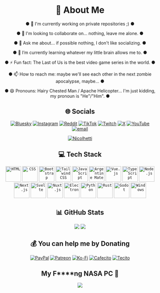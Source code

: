 <h1 align="center">💫 About Me</h1>

<div align="center">

  ● 🔭 I'm currently working on private repositories ;) ●<br>

  ● 👯 I'm looking to collaborate on... nothing, leave me alone. ●<br>

  ● 💬 Ask me about... if possible nothing, I don't like socializing. ●<br>

  ● 🌱 I’m currently learning whatever my little brain allows me to. ●<br>

  ● ⚡ Fun fact: The Last of Us is the best video game series in the world. ●<br>

  ● 📫 How to reach me: maybe we'll see each other in the next zombie apocalypse, maybe... ●<br>
  
  ● 😄 Pronouns: Hairy Chested Man / Apache Helicopter... I'm just kidding, my pronoun is "He"/"Him". ●<br>

</div>

<!-- ------------------------------------------------------------------------------------------------------------------------------------------------------------------------------------------------------- -->

<h2 align="center">🌐 Socials</h2>

<p align="center">
  <a href="https://bsky.app/profile/nicolhetti"><img src="https://img.shields.io/badge/bluesky-0285FF?style=for-the-badge&logo=bluesky&logoColor=%23FFFFFF" alt="Bluesky"/></a>
  <a href="https://instagram.com/nico.nctt"><img src="https://img.shields.io/badge/Instagram-%23E4405F.svg?style=for-the-badge&logo=Instagram&logoColor=white" alt="Instagram"/></a>
  <a href="https://reddit.com/user/nicolhetti"><img src="https://img.shields.io/badge/Reddit-%23FF4500.svg?style=for-the-badge&logo=Reddit&logoColor=white" alt="Reddit"/></a>
  <a href="https://tiktok.com/@nicolhetti"><img src="https://img.shields.io/badge/TikTok-%23000000.svg?style=for-the-badge&logo=TikTok&logoColor=white" alt="TikTok"/></a>
  <a href="https://twitch.tv/Nicolhetti"><img src="https://img.shields.io/badge/Twitch-%239146FF.svg?style=for-the-badge&logo=Twitch&logoColor=white" alt="Twitch"/></a>
  <a href="https://x.com/nicolhetti"><img src="https://img.shields.io/badge/X-black.svg?style=for-the-badge&logo=X&logoColor=white" alt="X"/></a>
  <a href="https://youtube.com/@Nicolhetti"><img src="https://img.shields.io/badge/YouTube-%23FF0000.svg?style=for-the-badge&logo=YouTube&logoColor=white" alt="YouTube"/></a>
  <a href="mailto:nicolhetti_boss@nicolhetti-projects.com.ar"><img src="https://img.shields.io/badge/Email-D14836?style=for-the-badge&logo=gmail&logoColor=white" alt="email"/></a>
</p>

<p align="center">
  <a href="https://discord.com/users/388115586112159756"><img src="https://discord.c99.nl/widget/theme-2/388115586112159756.png" alt="Nicolhetti"/></a>
</p>

<!-- ------------------------------------------------------------------------------------------------------------------------------------------------------------------------------------------------------- -->

<h2 align="center">💻 Tech Stack</h2>

<div align="center">
	<code><img width="50" src="https://raw.githubusercontent.com/marwin1991/profile-technology-icons/refs/heads/main/icons/html.png" alt="HTML" title="HTML"/></code>
	<code><img width="50" src="https://raw.githubusercontent.com/marwin1991/profile-technology-icons/refs/heads/main/icons/css.png" alt="CSS" title="CSS"/></code>
	<code><img width="50" src="https://raw.githubusercontent.com/marwin1991/profile-technology-icons/refs/heads/main/icons/bootstrap.png" alt="Bootstrap" title="Bootstrap"/></code>
	<code><img width="50" src="https://raw.githubusercontent.com/marwin1991/profile-technology-icons/refs/heads/main/icons/tailwind_css.png" alt="Tailwind CSS" title="Tailwind CSS"/></code>
	<code><img width="50" src="https://raw.githubusercontent.com/marwin1991/profile-technology-icons/refs/heads/main/icons/javascript.png" alt="JavaScript" title="JavaScript"/></code>
  <code><img width="50" src="https://i.imgur.com/FvJbAR0.png" alt="Argentine Mate" title="Argentine Mate"/></code>
	<code><img width="50" src="https://raw.githubusercontent.com/marwin1991/profile-technology-icons/refs/heads/main/icons/vue_js.png" alt="Vue.js" title="Vue.js"/></code>
	<code><img width="50" src="https://raw.githubusercontent.com/marwin1991/profile-technology-icons/refs/heads/main/icons/typescript.png" alt="TypeScript" title="TypeScript"/></code>
	<code><img width="50" src="https://raw.githubusercontent.com/marwin1991/profile-technology-icons/refs/heads/main/icons/node_js.png" alt="Node.js" title="Node.js"/></code>
	<code><img width="50" src="https://raw.githubusercontent.com/marwin1991/profile-technology-icons/refs/heads/main/icons/next_js.png" alt="Next.js" title="Next.js"/></code>
	<code><img width="50" src="https://raw.githubusercontent.com/marwin1991/profile-technology-icons/refs/heads/main/icons/svelte.png" alt="Svelte" title="Svelte"/></code>
	<code><img width="50" src="https://raw.githubusercontent.com/marwin1991/profile-technology-icons/refs/heads/main/icons/nuxt_js.png" alt="Nuxt.js" title="Nuxt.js"/></code>
	<code><img width="50" src="https://raw.githubusercontent.com/marwin1991/profile-technology-icons/refs/heads/main/icons/electron.png" alt="Electron" title="Electron"/></code>
	<code><img width="50" src="https://raw.githubusercontent.com/marwin1991/profile-technology-icons/refs/heads/main/icons/python.png" alt="Python" title="Python"/></code>
	<code><img width="50" src="https://raw.githubusercontent.com/marwin1991/profile-technology-icons/refs/heads/main/icons/rust.png" alt="Rust" title="Rust"/></code>
	<code><img width="50" src="https://raw.githubusercontent.com/marwin1991/profile-technology-icons/refs/heads/main/icons/godot.png" alt="Godot" title="Godot"/></code>
	<code><img width="50" src="https://raw.githubusercontent.com/marwin1991/profile-technology-icons/refs/heads/main/icons/windows.png" alt="Windows" title="Windows"/></code>
</div>

<!-- ------------------------------------------------------------------------------------------------------------------------------------------------------------------------------------------------------- -->

<h2 align="center">📊 GitHub Stats</h2>

<p align="center">
  <img src="https://github-stats-nitti-pj.vercel.app/api/?username=Nicolhetti&theme=midnight-purple&hide_border=true&card_width=400&line_height=24&show_icons=true&count_private=true&include_all_commits=true&hide=issues&include_forked_commits=true"/>
  <!-- <img src="https://nirzak-streak-stats.vercel.app/?user=Nicolhetti&theme=midnight-purple&hide_border=false"/> -->
  <img src="https://github-stats-nitti-pj.vercel.app/api/top-langs/?username=Nicolhetti&theme=midnight-purple&hide_border=true&card_width=400&layout=compact&count_private=true&include_all_commits=true"/>
</p>

<!-- ------------------------------------------------------------------------------------------------------------------------------------------------------------------------------------------------------- -->

<h2 align="center">💰 You can help me by Donating</h2>

<p align="center">
  <a href="https://paypal.me/Nicolhetti"><img src="https://img.shields.io/badge/PayPal-00457C?style=for-the-badge&logo=paypal&logoColor=white" alt="PayPal"/></a>
  <a href="https://patreon.com/NicolhettiProjects"><img src="https://img.shields.io/badge/Patreon-F96854?style=for-the-badge&logo=patreon&logoColor=white" alt="Patreon"/></a>
  <a href="https://ko-fi.com/nicolhetti"><img src="https://img.shields.io/badge/Ko--fi-F16061?style=for-the-badge&logo=ko-fi&logoColor=white" alt="Ko-Fi"/></a>
  <a href="https://cafecito.app/nicolhetti"><img src="https://tinyurl.com/CafecitoCustomBadgeNitti" alt="Cafecito"/></a>
  <a href="https://tecito.app/nicolhetti"><img src="https://tinyurl.com/TecitoCustomBadgeNitti2" alt="Tecito"/></a>
</p>

<!-- ------------------------------------------------------------------------------------------------------------------------------------------------------------------------------------------------------- -->

<h2 align="center">My F****ng NASA PC 💪</h2>

<p align="center">
  <a title="PC Nicolhetti" href="https://www.pcgamebenchmark.com/ratemypc?cpu=intel-celeron-n2806&memory=4gb&gpu=intel-hd-graphics-620&platform=windows"><img src="https://www.pcgamebenchmark.com/signature/intel-celeron-n2806/4gb/intel-hd-graphics-620/forum.png"></a>
</p>

<!-- ------------------------------------------------------------------------------------------------------------------------------------------------------------------------------------------------------- -->



<!-- OLD Teck Stack ------------------------------------------------------------------------------------------------------------------------------------------------------------------
<p align="center">
  <img src="https://img.shields.io/badge/css3-%231572B6.svg?style=for-the-badge&logo=css3&logoColor=white" alt="CSS3"/>
  <img src="https://img.shields.io/badge/html5-%23E34F26.svg?style=for-the-badge&logo=html5&logoColor=white" alt="HTML5"/>
  <img src="https://img.shields.io/badge/typescript-%23007ACC.svg?style=for-the-badge&logo=typescript&logoColor=white" alt="TypeScript"/>
  <img src="https://img.shields.io/badge/rust-%23000000.svg?style=for-the-badge&logo=rust&logoColor=white" alt="Rust"/>
  <img src="https://img.shields.io/badge/python-3670A0?style=for-the-badge&logo=python&logoColor=ffdd54" alt="Python"/>
  <img src="https://img.shields.io/badge/javascript-%23323330.svg?style=for-the-badge&logo=javascript&logoColor=%23F7DF1E" alt="JavaScript"/>
  <img src="https://img.shields.io/badge/bootstrap-%238511FA.svg?style=for-the-badge&logo=bootstrap&logoColor=white" alt="Bootstrap"/>
  <img src="https://img.shields.io/badge/Cloudflare-F38020?style=for-the-badge&logo=Cloudflare&logoColor=white" alt="Cloudflare"/>
  <img src="https://img.shields.io/badge/vercel-%23000000.svg?style=for-the-badge&logo=vercel&logoColor=white" alt="Vercel"/>
  <img src="https://img.shields.io/badge/Electron-191970?style=for-the-badge&logo=Electron&logoColor=white" alt="Electron.js"/>
  <img src="https://img.shields.io/badge/Next-black?style=for-the-badge&logo=next.js&logoColor=white" alt="Next JS"/>
  <img src="https://img.shields.io/badge/node.js-6DA55F?style=for-the-badge&logo=node.js&logoColor=white" alt="NodeJS"/>
  <img src="https://img.shields.io/badge/svelte-%23f1413d.svg?style=for-the-badge&logo=svelte&logoColor=white" alt="Svelte"/>
  <img src="https://img.shields.io/badge/tailwindcss-%2338B2AC.svg?style=for-the-badge&logo=tailwind-css&logoColor=white" alt="TailwindCSS"/>
  <img src="https://img.shields.io/badge/markdown-%23000000.svg?style=for-the-badge&logo=markdown&logoColor=white" alt="Markdown"/>
  <img src="https://img.shields.io/badge/tauri-%2324C8DB.svg?style=for-the-badge&logo=tauri&logoColor=%23FFFFFF" alt="Tauri"/>
  <img src="https://img.shields.io/badge/vue.js-%2335495e.svg?style=for-the-badge&logo=vuedotjs&logoColor=%234FC08D" alt="Vue.js"/>
  <img src="https://img.shields.io/badge/Nuxt-002E3B?style=for-the-badge&logo=nuxt.js&logoColor=#00DC82" alt="Nuxt JS"/>
</p>
------------------------------------------------------------------------------------------------------------------------------------------------------------------ OLD Teck Stack -->
